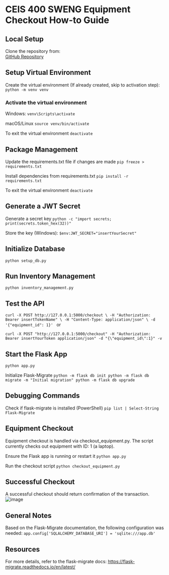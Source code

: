 # CEIS 400 SWENG Equipment Checkout How-to Guide

## Local Setup
Clone the repository from:  
[GitHub Repository](https://github.com/cmessimer/SWEng2-CourseProject)

## Setup Virtual Environment
Create the virtual environment (If already created, skip to activation step):
`python -m venv venv`

### Activate the virtual environment
Windows: 
`venv\Scripts\activate
`

macOS/Linux
`source venv/bin/activate
`

To exit the virtual environment
`deactivate
`

## Package Management
Update the requirements.txt file if changes are made
`pip freeze > requirements.txt
`

Install dependencies from requirements.txt
`pip install -r requirements.txt
`

To exit the virtual environment
`deactivate
`

## Generate a JWT Secret
Generate a secret key
`python -c "import secrets; print(secrets.token_hex(32))"
`

Store the key (Windows):
`$env:JWT_SECRET="insertYourSecret"
`

## Initialize Database
`python setup_db.py
`

## Run Inventory Management
`python inventory_management.py
`

## Test the API
`curl -X POST http://127.0.0.1:5000/checkout \
     -H "Authorization: Bearer insertTokenName" \
     -H "Content-Type: application/json" \
     -d '{"equipment_id": 1}'
`
or

`curl -X POST "http://127.0.0.1:5000/checkout" -H "Authorization: Bearer insertYourToken application/json" -d "{\"equipment_id\":1}" -v`

## Start the Flask App
`python app.py
`

Initialize Flask-Migrate
`python -m flask db init
python -m flask db migrate -m "Initial migration"
python -m flask db upgrade
`

## Debugging Commands
Check if flask-migrate is installed (PowerShell)
`pip list | Select-String Flask-Migrate
`

## Equipment Checkout
Equipment checkout is handled via checkout_equipment.py. The script currently checks out equipment with ID: 1 (a laptop).

Ensure the Flask app is running or restart it
`python app.py
`

Run the checkout script
`python checkout_equipment.py
`

## Successful Checkout
A successful checkout should return confirmation of the transaction.
![image](https://github.com/user-attachments/assets/12034118-07ff-497a-825f-290ecf39db20)

## General Notes
Based on the Flask-Migrate documentation, the following configuration was needed:
`app.config['SQLALCHEMY_DATABASE_URI'] = 'sqlite:///app.db'
`

## Resources
For more details, refer to the flask-migrate docs: https://flask-migrate.readthedocs.io/en/latest/
